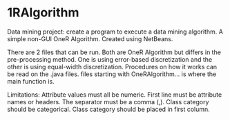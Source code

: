 1RAlgorithm
===========

Data mining project: create a program to execute a data mining algorithm.
A simple non-GUI OneR Algorithm.
Created using NetBeans.

There are 2 files that can be run.
Both are OneR Algorithm but differs in the pre-processing method.
One is using error-based discretization and the other is using equal-width discretization.
Procedures on how it works can be read on the .java files.
files starting with OneRAlgorithm... is where the main function is.

Limitations:
  Attribute values must all be numeric.
  First line must be attribute names or headers.
  The separator must be a comma (,).
  Class category should be categorical.
  Class category should be placed in first column.
